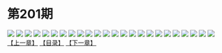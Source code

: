 # 第201期
![](https://mao.mhtupian.com/uploads/img/7563/137836/001.jpg)
![](https://mao.mhtupian.com/uploads/img/7563/137836/002.jpg)
![](https://mao.mhtupian.com/uploads/img/7563/137836/003.jpg)
![](https://mao.mhtupian.com/uploads/img/7563/137836/004.jpg)
![](https://mao.mhtupian.com/uploads/img/7563/137836/005.jpg)
![](https://mao.mhtupian.com/uploads/img/7563/137836/006.jpg)
![](https://mao.mhtupian.com/uploads/img/7563/137836/007.jpg)
![](https://mao.mhtupian.com/uploads/img/7563/137836/008.jpg)
![](https://mao.mhtupian.com/uploads/img/7563/137836/009.jpg)
![](https://mao.mhtupian.com/uploads/img/7563/137836/010.jpg)
![](https://mao.mhtupian.com/uploads/img/7563/137836/011.jpg)
![](https://mao.mhtupian.com/uploads/img/7563/137836/012.jpg)
![](https://mao.mhtupian.com/uploads/img/7563/137836/013.jpg)
![](https://mao.mhtupian.com/uploads/img/7563/137836/014.jpg)
![](https://mao.mhtupian.com/uploads/img/7563/137836/015.jpg)
![](https://mao.mhtupian.com/uploads/img/7563/137836/016.jpg)
![](https://mao.mhtupian.com/uploads/img/7563/137836/017.jpg)
![](https://mao.mhtupian.com/uploads/img/7563/137836/018.jpg)
![](https://mao.mhtupian.com/uploads/img/7563/137836/019.jpg)
![](https://mao.mhtupian.com/uploads/img/7563/137836/020.jpg)
![](https://mao.mhtupian.com/uploads/img/7563/137836/021.jpg)
![](https://mao.mhtupian.com/uploads/img/7563/137836/022.jpg)
![](https://mao.mhtupian.com/uploads/img/7563/137836/023.jpg)
![](https://mao.mhtupian.com/uploads/img/7563/137836/024.jpg)
[【上一章】](./81.md)
[【目录】](./READMD.md)
[【下一章】](./83.md)

